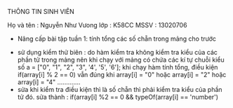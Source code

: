 THÔNG TIN SINH VIÊN

Họ và tên : Nguyễn Như Vưong
lớp       : K58CC
MSSV      : 13020706

- Nâng cấp bài tập tuần 1: tính tổng các số chẵn trong mảng cho trước
 + sử dụng kiểm thử biên : do hàm kiểm tra không kiểm tra kiểu của các phần tử trong mảng nên khi chạy với mảng có chứa các kí tự chuỗi kiểu số 
	a = ["0", "1", "2", "3", '4', '5', '6'];
khi chạy hàm tính tổng, điều kiện if(array[i] % 2 == 0) vẫn đúng khi array[i] = "0" hoặc array[i] = "2" hoặc array[i] = "4" .............
 + sửa khi kiểm tra điều kiện thì là số chẵn thì phải kiểm tra kiểu của phần tử đó. sửa thành : if(array[i] %2 == 0 && typeOf(array[i] == 'number')
